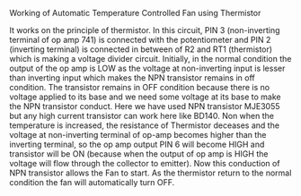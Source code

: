 Working of Automatic Temperature Controlled Fan using Thermistor

It works on the principle of thermistor. In this circuit, PIN 3 (non-inverting terminal of op amp 741) is connected with the potentiometer and PIN 2 (inverting terminal) is connected in between of R2 and RT1 (thermistor) which is making a voltage divider circuit. Initially, in the normal condition the output of the op amp is LOW as the voltage at non-inverting input is lesser than inverting input which makes the NPN transistor remains in off condition. The transistor remains in OFF condition because there is no voltage applied to its base and we need some voltage at its base to make the NPN transistor conduct. Here we have used NPN transistor MJE3055 but any high current transistor can work here like BD140.
Non when the temperature is increased, the resistance of Thermistor deceases and the voltage at non-inverting terminal of op-amp becomes higher than the inverting terminal, so the op amp output PIN 6 will become HIGH and transistor will be ON (because when the output of op amp is HIGH the voltage will flow through the collector to emitter). Now this conduction of NPN transistor allows the Fan to start. As the thermistor return to the normal condition the fan will automatically turn OFF.

